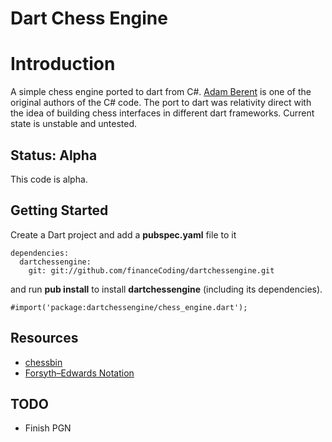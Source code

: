 Dart Chess Engine
=================

# Introduction #

A simple chess engine ported to dart from C#. [Adam Berent](http://www.chessbin.com/) is one of the original authors of the C# code. The port to dart was relativity direct with the idea of building chess interfaces in different dart frameworks. Current state is unstable and untested. 

## Status: Alpha ##
This code is alpha.

## Getting Started ##
Create a Dart project and add a **pubspec.yaml** file to it

```
dependencies:
  dartchessengine:
    git: git://github.com/financeCoding/dartchessengine.git
```
and run **pub install** to install **dartchessengine** (including its dependencies). 

```
#import('package:dartchessengine/chess_engine.dart');
```


Resources
---------
* [chessbin](http://www.chessbin.com/)
* [Forsyth–Edwards Notation](http://www.chessgames.com/fenhelp.html)

TODO
----
* Finish PGN 